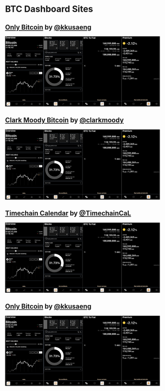# BTC Dashboard Sites
   
## [Only Bitcoin](https://btc-price.web.app) by [@kkusaeng](https://x.com/kkusaeng)
![Picture](screenshot_onlybitcoin.png)
## [Clark Moody Bitcoin](https://dashboard.clarkmoody.com) by [@clarkmoody](https://x.com/clarkmoody)
![Picture](screenshot_onlybitcoin.png)
## [Timechain Calendar](https://timechaincalendar.com/en) by [@TimechainCaL](https://x.com/TimechainCaL)
![Picture](screenshot_onlybitcoin.png)
## [Only Bitcoin](https://btc-price.web.app) by [@kkusaeng](https://x.com/kkusaeng)
![Picture](screenshot_onlybitcoin.png)
